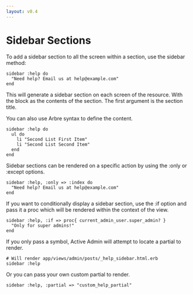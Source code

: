 ```yaml
---
layout: v0.4
---
```

# Sidebar Sections

To add a sidebar section to all the screen within a section, use the sidebar method:

    sidebar :help do
      "Need help? Email us at help@example.com"
    end

This will generate a sidebar section on each screen of the resource. With the block as
the contents of the section. The first argument is the section title.

You can also use Arbre syntax to define the content.

    sidebar :help do
      ul do
        li "Second List First Item"
        li "Second List Second Item"
      end
    end

Sidebar sections can be rendered on a specific action by using the :only or :except
options.

    sidebar :help, :only => :index do
      "Need help? Email us at help@example.com"
    end

If you want to conditionally display a sidebar section, use the :if option and
pass it a proc which will be rendered within the context of the view.

    sidebar :help, :if => proc{ current_admin_user.super_admin? }
      "Only for super admins!"
    end

If you only pass a symbol, Active Admin will attempt to locate a partial to render.

    # Will render app/views/admin/posts/_help_sidebar.html.erb
    sidebar :help

Or you can pass your own custom partial to render.

    sidebar :help, :partial => "custom_help_partial"
